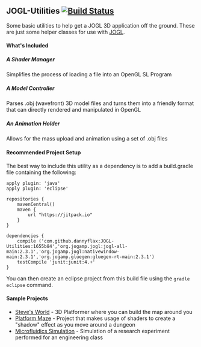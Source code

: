 ## JOGL-Utilities [![Build Status](https://travis-ci.org/dannyflax/JOGL-Utilities.svg?branch=master)](https://travis-ci.org/dannyflax/JOGL-Utilities)
Some basic utilities to help get a JOGL 3D application off the ground. These are just some helper classes for use with [JOGL](http://jogamp.org/jogl/www/).

#### What's Included

##### A Shader Manager

Simplifies the process of loading a file into an OpenGL SL Program

##### A Model Controller

Parses .obj (wavefront) 3D model files and turns them into a friendly format that can directly rendered and manipulated in OpenGL

##### An Animation Holder

Allows for the mass upload and animation using a set of .obj files

#### Recommended Project Setup
The best way to include this utility as a dependency is to add a build.gradle file containing the following:
```
apply plugin: 'java'
apply plugin: 'eclipse'

repositories {
    mavenCentral()
    maven {
    	url "https://jitpack.io"
    }
}

dependencies {
    compile ('com.github.dannyflax:JOGL-Utilities:1655b84','org.jogamp.jogl:jogl-all-main:2.3.1','org.jogamp.jogl:nativewindow-main:2.3.1','org.jogamp.gluegen:gluegen-rt-main:2.3.1')
    testCompile 'junit:junit:4.+'
}
```
You can then create an eclipse project from this build file using the ```gradle eclipse``` command.

#### Sample Projects
- [Steve's World](https://github.com/dannyflax/Steves-World) - 3D Platformer where you can build the map around you
- [Platform Maze](https://github.com/dannyflax/platform_maze) - Project that makes usage of shaders to create a "shadow" effect as you move around a dungeon
- [Microfluidics Simulation](https://github.com/dannyflax/Microfluidics-Simulation) - Simulation of a research experiment performed for an engineering class
